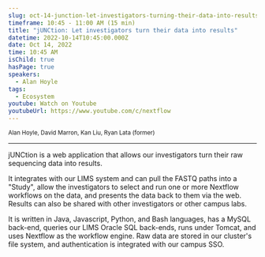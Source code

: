 ```yaml
---
slug: oct-14-junction-let-investigators-turning-their-data-into-results
timeframe: 10:45 - 11:00 AM (15 min)
title: "jUNCtion: Let investigators turn their data into results"
datetime: 2022-10-14T10:45:00.000Z
date: Oct 14, 2022
time: 10:45 AM
isChild: true
hasPage: true
speakers:
  - Alan Hoyle
tags:
  - Ecosystem
youtube: Watch on Youtube
youtubeUrl: https://www.youtube.com/c/nextflow
---
```

<div className="mb-4">
  <small className="typo-small">
    Alan Hoyle, David Marron, Kan Liu, Ryan Lata (former)
  </small>
</div>

<hr className="border-t border-gray-50 mb-4 opacity-20" />

jUNCtion is a web application that allows our investigators turn their raw sequencing data into results.

It integrates with our LIMS system and can pull the FASTQ paths into a "Study", allow the investigators to select and run one or more Nextflow workflows on the data, and presents the data back to them via the web. Results can also be shared with other investigators or other campus labs.  

It is written in Java, Javascript, Python, and Bash languages, has a MySQL back-end, queries our LIMS Oracle SQL back-ends, runs under Tomcat, and uses Nextflow as the workflow engine.  Raw data are stored in our cluster's file system, and authentication is integrated with our campus SSO.
